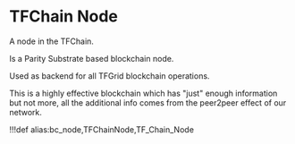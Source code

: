 # TFChain Node

A node in the TFChain.

Is a Parity Substrate based blockchain node.

Used as backend for all TFGrid blockchain operations.

This is a highly effective blockchain which has "just" enough information but not more, all the additional info comes from the peer2peer effect of our network.

!!!def alias:bc_node,TFChainNode,TF_Chain_Node